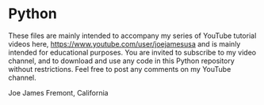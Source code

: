 # Python
These files are mainly intended to accompany my series of YouTube tutorial videos here, 
https://www.youtube.com/user/joejamesusa
and is mainly intended for educational purposes.
You are invited to subscribe to my video channel, and to download and use any code in 
this Python repository without restrictions. Feel free to post any comments on my YouTube channel.

Joe James
Fremont, California
